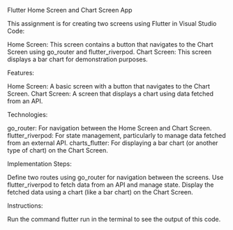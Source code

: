 Flutter Home Screen and Chart Screen App

This assignment is for creating two screens using Flutter in Visual Studio Code:

Home Screen: This screen contains a button that navigates to the Chart Screen using go_router and flutter_riverpod.
Chart Screen: This screen displays a bar chart for demonstration purposes.

Features:

Home Screen: A basic screen with a button that navigates to the Chart Screen.
Chart Screen: A screen that displays a chart using data fetched from an API.

Technologies:

go_router: For navigation between the Home Screen and Chart Screen.
flutter_riverpod: For state management, particularly to manage data fetched from an external API.
charts_flutter: For displaying a bar chart (or another type of chart) on the Chart Screen.

Implementation Steps:

Define two routes using go_router for navigation between the screens.
Use flutter_riverpod to fetch data from an API and manage state.
Display the fetched data using a chart (like a bar chart) on the Chart Screen.

Instructions:

Run the command flutter run in the terminal to see the output of this code.